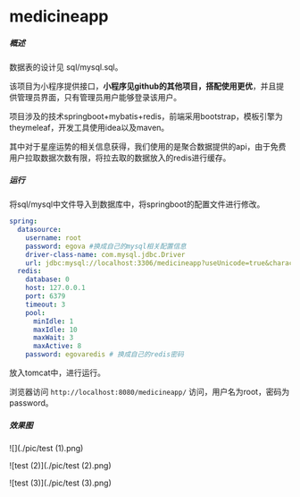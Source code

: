# medicineapp

##### 概述

数据表的设计见 sql/mysql.sql。

该项目为小程序提供接口，**小程序见github的其他项目，搭配使用更优**，并且提供管理员界面，只有管理员用户能够登录该用户。

项目涉及的技术springboot+mybatis+redis，前端采用bootstrap，模板引擎为theymeleaf，开发工具使用idea以及maven。

其中对于星座运势的相关信息获得，我们使用的是聚合数据提供的api，由于免费用户拉取数据次数有限，将拉去取的数据放入的redis进行缓存。

##### 运行

将sql/mysql中文件导入到数据库中，将springboot的配置文件进行修改。

```yml
spring:
  datasource:
    username: root
    password: egova #换成自己的mysql相关配置信息
    driver-class-name: com.mysql.jdbc.Driver
    url: jdbc:mysql://localhost:3306/medicineapp?useUnicode=true&characterEncoding=UTF-8&serverTimezone=CTT
  redis:
    database: 0
    host: 127.0.0.1
    port: 6379
    timeout: 3
    pool:
      minIdle: 1
      maxIdle: 10
      maxWait: 3
      maxActive: 8
    password: egovaredis # 换成自己的redis密码   
```

放入tomcat中，进行运行。

浏览器访问 `http://localhost:8080/medicineapp/` 访问，用户名为root，密码为password。

##### 效果图

![](./pic/test (1).png)

![test (2)](./pic/test (2).png)

![test (3)](./pic/test (3).png)